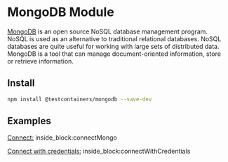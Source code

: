 # MongoDB Module

[MongoDB](https://www.mongodb.com/) is an open source NoSQL database management program. NoSQL is used as an alternative to traditional relational databases. NoSQL databases are quite useful for working with large sets of distributed data. MongoDB is a tool that can manage document-oriented information, store or retrieve information.

## Install

```bash
npm install @testcontainers/mongodb --save-dev
```

## Examples

<!--codeinclude-->
[Connect:](../../packages/modules/mongodb/src/mongodb-container.test.ts) inside_block:connectMongo
<!--/codeinclude-->

<!--codeinclude-->
[Connect with credentials:](../../packages/modules/mongodb/src/mongodb-container.test.ts) inside_block:connectWithCredentials
<!--/codeinclude-->
